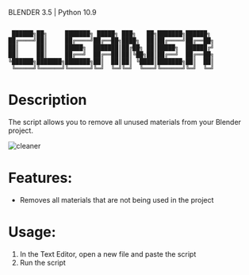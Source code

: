 BLENDER 3.5 | Python 10.9

```

 ██████╗██╗     ███████╗ █████╗ ███╗   ██╗███████╗██████╗ 
██╔════╝██║     ██╔════╝██╔══██╗████╗  ██║██╔════╝██╔══██╗
██║     ██║     █████╗  ███████║██╔██╗ ██║█████╗  ██████╔╝
██║     ██║     ██╔══╝  ██╔══██║██║╚██╗██║██╔══╝  ██╔══██╗
╚██████╗███████╗███████╗██║  ██║██║ ╚████║███████╗██║  ██║
 ╚═════╝╚══════╝╚══════╝╚═╝  ╚═╝╚═╝  ╚═══╝╚══════╝╚═╝  ╚═╝
```                                             

# Description

The script allows you to remove all unused materials from your Blender project.

![cleaner](https://user-images.githubusercontent.com/92639080/229263110-c3ee2099-e29b-465e-a7cd-9779145d0a69.gif)


# Features:

- Removes all materials that are not being used in the project

# Usage:

1. In the Text Editor, open a new file and paste the script
2. Run the script

